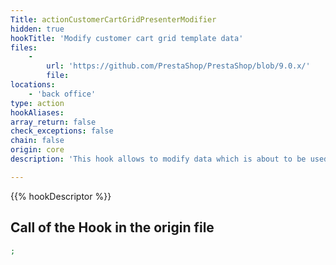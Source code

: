 ```yaml
---
Title: actionCustomerCartGridPresenterModifier
hidden: true
hookTitle: 'Modify customer cart grid template data'
files:
    -
        url: 'https://github.com/PrestaShop/PrestaShop/blob/9.0.x/'
        file: 
locations:
    - 'back office'
type: action
hookAliases: 
array_return: false
check_exceptions: false
chain: false
origin: core
description: 'This hook allows to modify data which is about to be used in template for customer cart grid'

---
```


{{% hookDescriptor %}}

## Call of the Hook in the origin file

```php
;
```
